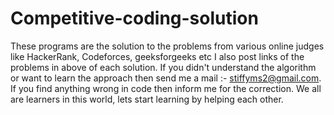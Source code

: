 # Competitive-coding-solution
These programs are the solution to the problems from various online judges like HackerRank, Codeforces, geeksforgeeks etc
I also post links of the problems in above of each solution.
If you didn't understand the algorithm or want to learn the approach then send me a mail :- stiffyms2@gmail.com.
If you find anything wrong in code then inform me for the correction.
We all are learners in this world, lets start learning by helping each other.

